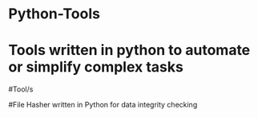 # Python-Tools

# Tools written in python to automate or simplify complex tasks

#Tool/s

#File Hasher written in Python for data integrity checking
